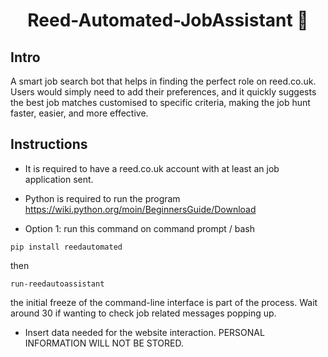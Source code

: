 

 <div align="center">

 # Reed-Automated-JobAssistant 🤖

</div>

## Intro

A smart job search bot that helps in finding the perfect role on reed.co.uk. Users would simply need to add their preferences, and it quickly suggests the best job matches customised to specific criteria, making the job hunt faster, easier, and more effective.

## Instructions 

* It is required to have a reed.co.uk account with at least an job application sent.

* Python is required to run the program https://wiki.python.org/moin/BeginnersGuide/Download

* Option 1:
run this command on command prompt / bash 

```
pip install reedautomated
```
then

```
run-reedautoassistant
```

the initial freeze of the  command-line interface is part of the process. Wait around 30 if wanting to check job related messages popping up.



* Insert data needed for the website interaction. PERSONAL INFORMATION WILL NOT BE STORED.


